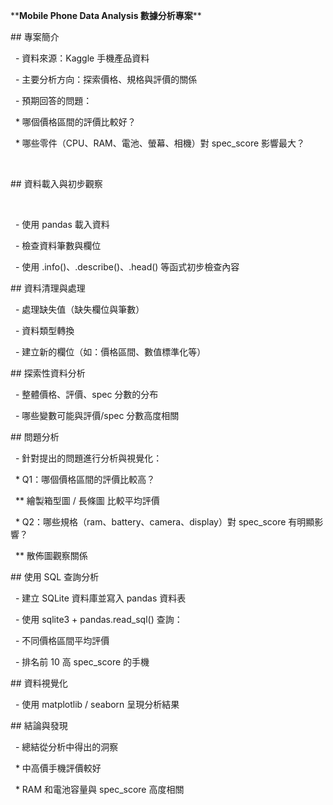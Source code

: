 \*\***Mobile Phone Data Analysis 數據分析專案**\*\*



\## 專案簡介



&nbsp;  - 資料來源：Kaggle 手機產品資料



&nbsp;  - 主要分析方向：探索價格、規格與評價的關係



&nbsp;  - 預期回答的問題：



&nbsp;   \* 哪個價格區間的評價比較好？



&nbsp;   \* 哪些零件（CPU、RAM、電池、螢幕、相機）對 spec\_score 影響最大？

&nbsp;   

\## 資料載入與初步觀察

&nbsp;  

&nbsp;  - 使用 pandas 載入資料



&nbsp;  - 檢查資料筆數與欄位



&nbsp;  - 使用 .info()、.describe()、.head() 等函式初步檢查內容



\## 資料清理與處理



&nbsp;  - 處理缺失值（缺失欄位與筆數）



&nbsp;  - 資料類型轉換



&nbsp;  - 建立新的欄位（如：價格區間、數值標準化等）



\## 探索性資料分析



&nbsp;  - 整體價格、評價、spec 分數的分布



&nbsp;  - 哪些變數可能與評價/spec 分數高度相關



\## 問題分析



&nbsp;  - 針對提出的問題進行分析與視覺化：



&nbsp;   \* Q1：哪個價格區間的評價比較高？



&nbsp;    \*\* 繪製箱型圖 / 長條圖 比較平均評價



&nbsp;   \* Q2：哪些規格（ram、battery、camera、display）對 spec\_score 有明顯影響？



&nbsp;    \*\* 散佈圖觀察關係



\## 使用 SQL 查詢分析



&nbsp;  - 建立 SQLite 資料庫並寫入 pandas 資料表



&nbsp;  - 使用 sqlite3 + pandas.read\_sql() 查詢：



&nbsp;  - 不同價格區間平均評價



&nbsp;  - 排名前 10 高 spec\_score 的手機



\## 資料視覺化



&nbsp;  - 使用 matplotlib / seaborn 呈現分析結果



\## 結論與發現



&nbsp;  - 總結從分析中得出的洞察



&nbsp;   \* 中高價手機評價較好



&nbsp;   \* RAM 和電池容量與 spec\_score 高度相關



